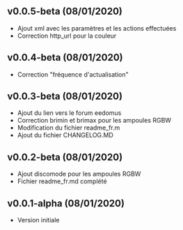 ## v0.0.5-beta (08/01/2020)

* Ajout xml avec les paramètres et les actions effectuées
* Correction http_url pour la couleur

## v0.0.4-beta (08/01/2020)

* Correction "fréquence d'actualisation" 

## v0.0.3-beta (08/01/2020)

* Ajout du lien vers le forum eedomus
* Correction brimin et brimax pour les ampoules RGBW
* Modification du fichier readme_fr.m
* Ajout du fichier CHANGELOG.MD
 
## v0.0.2-beta (08/01/2020)

* Ajout discomode pour les ampoules RGBW
* Fichier readme_fr.md complété

## v0.0.1-alpha (08/01/2020)

*  Version initiale
